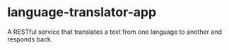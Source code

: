 # language-translator-app
A RESTful service that translates a text from one language to another and responds back.
